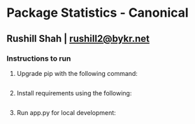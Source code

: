 # Package Statistics - Canonical

## Rushill Shah | rushill2@bykr.net

### Instructions to run

1. Upgrade pip with the following command:

    ```pip install --upgrade pip
    ```

2. Install requirements using the following:

    ```pip install -r requirements.txt
    ```

3. Run app.py for local development:

    ```python app.py
    ```

